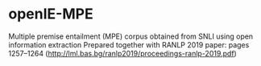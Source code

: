 # openIE-MPE
Multiple premise entailment (MPE) corpus obtained from SNLI using open information extraction
Prepared together with RANLP 2019 paper: pages 1257–1264 (http://lml.bas.bg/ranlp2019/proceedings-ranlp-2019.pdf)
